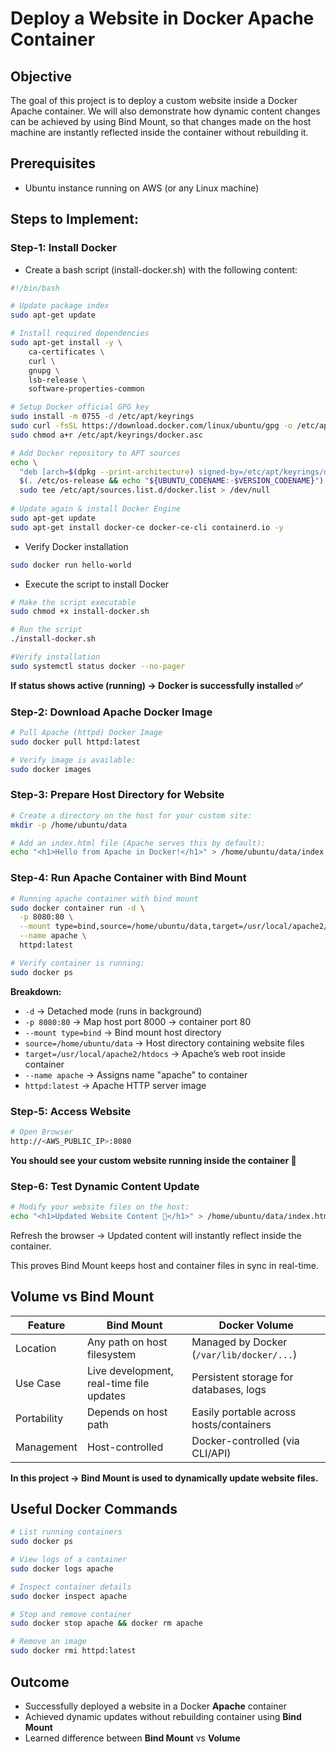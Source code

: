 # Deploy a Website in Docker Apache Container

## Objective
The goal of this project is to deploy a custom website inside a Docker Apache container.
We will also demonstrate how dynamic content changes can be achieved by using Bind Mount, so that changes made on the host machine are instantly reflected inside the container without rebuilding it.


## Prerequisites
- Ubuntu instance running on AWS (or any Linux machine)


## Steps to Implement:

### Step-1: Install Docker
- Create a bash script (install-docker.sh) with the following content:
```sh
#!/bin/bash

# Update package index
sudo apt-get update

# Install required dependencies
sudo apt-get install -y \
    ca-certificates \
    curl \
    gnupg \
    lsb-release \
    software-properties-common

# Setup Docker official GPG key
sudo install -m 0755 -d /etc/apt/keyrings
sudo curl -fsSL https://download.docker.com/linux/ubuntu/gpg -o /etc/apt/keyrings/docker.asc
sudo chmod a+r /etc/apt/keyrings/docker.asc

# Add Docker repository to APT sources
echo \
  "deb [arch=$(dpkg --print-architecture) signed-by=/etc/apt/keyrings/docker.asc] https://download.docker.com/linux/ubuntu \
  $(. /etc/os-release && echo "${UBUNTU_CODENAME:-$VERSION_CODENAME}") stable" | \
  sudo tee /etc/apt/sources.list.d/docker.list > /dev/null
  
# Update again & install Docker Engine
sudo apt-get update
sudo apt-get install docker-ce docker-ce-cli containerd.io -y
```

- Verify Docker installation
```sh
sudo docker run hello-world
```

- Execute the script to install Docker
```sh
# Make the script executable
sudo chmod +x install-docker.sh

# Run the script
./install-docker.sh

#Verify installation
sudo systemctl status docker --no-pager
```
**If status shows active (running) → Docker is successfully installed ✅**


### Step-2: Download Apache Docker Image
```sh
# Pull Apache (httpd) Docker Image
sudo docker pull httpd:latest

# Verify image is available:
sudo docker images
```

### Step-3: Prepare Host Directory for Website
```sh
# Create a directory on the host for your custom site:
mkdir -p /home/ubuntu/data

# Add an index.html file (Apache serves this by default):
echo "<h1>Hello from Apache in Docker!</h1>" > /home/ubuntu/data/index.html
```

### Step-4: Run Apache Container with Bind Mount
```sh
# Running apache container with bind mount
sudo docker container run -d \
  -p 8080:80 \
  --mount type=bind,source=/home/ubuntu/data,target=/usr/local/apache2/htdocs \
  --name apache \
  httpd:latest

# Verify container is running:
sudo docker ps
```

**Breakdown:**

- `-d` → Detached mode (runs in background)
- `-p 8080:80` → Map host port 8000 → container port 80
- `--mount type=bind` → Bind mount host directory
- `source=/home/ubuntu/data` → Host directory containing website files
- `target=/usr/local/apache2/htdocs` → Apache’s web root inside container
- `--name apache` → Assigns name "apache" to container
- `httpd:latest` → Apache HTTP server image


### Step-5: Access Website
```sh
# Open Browser
http://<AWS_PUBLIC_IP>:8080
```
**You should see your custom website running inside the container 🎉**

### Step-6: Test Dynamic Content Update
```sh
# Modify your website files on the host:
echo "<h1>Updated Website Content 🚀</h1>" > /home/ubuntu/data/index.html
```
Refresh the browser → Updated content will instantly reflect inside the container.

This proves Bind Mount keeps host and container files in sync in real-time.


## Volume vs Bind Mount
| Feature     | Bind Mount                               | Docker Volume                             |
| ----------- | ---------------------------------------- | ----------------------------------------- |
| Location    | Any path on host filesystem              | Managed by Docker (`/var/lib/docker/...`) |
| Use Case    | Live development, real-time file updates | Persistent storage for databases, logs    |
| Portability | Depends on host path                     | Easily portable across hosts/containers   |
| Management  | Host-controlled                          | Docker-controlled (via CLI/API)           |

**In this project → Bind Mount is used to dynamically update website files.**


## Useful Docker Commands
```sh
# List running containers
sudo docker ps

# View logs of a container
sudo docker logs apache

# Inspect container details
sudo docker inspect apache

# Stop and remove container
sudo docker stop apache && docker rm apache

# Remove an image
sudo docker rmi httpd:latest
```

## Outcome
- Successfully deployed a website in a Docker **Apache** container
- Achieved dynamic updates without rebuilding container using **Bind Mount**
- Learned difference between **Bind Mount** vs **Volume**
